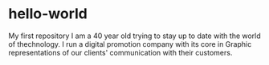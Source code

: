 # hello-world
My first repository
I am a 40 year old trying to stay up to date with the world of thechnology. I run a digital promotion company with its core in Graphic representations of our clients' communication with their customers. 

